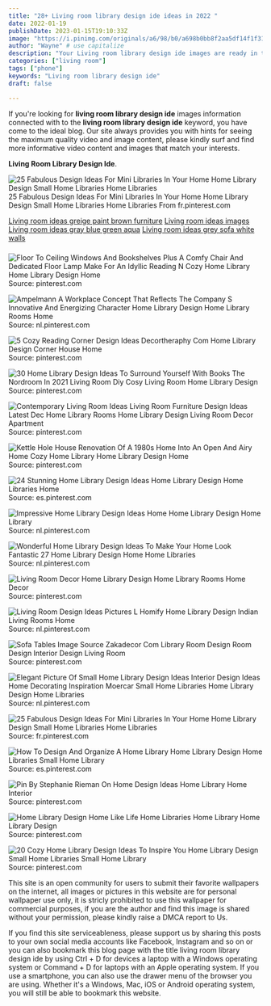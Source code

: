 ```yaml
---
title: "28+ Living room library design ide ideas in 2022 "
date: 2022-01-19
publishDate: 2023-01-15T19:10:33Z
image: "https://i.pinimg.com/originals/a6/98/b0/a698b0bb8f2aa5df14f1f31f2b285899.jpg"
author: "Wayne" # use capitalize
description: "Your Living room library design ide images are ready in this website. Living room library design ide are a topic that is being searched for and liked by netizens now. You can Get the Living room library design ide files here. Get all royalty-free photos and vectors."
categories: ["living room"]
tags: ["phone"]
keywords: "Living room library design ide"
draft: false

---
```


If you're looking for **living room library design ide** images information connected with to the **living room library design ide** keyword, you have come to the ideal  blog.  Our site always  provides you with  hints  for seeing  the maximum  quality video and image  content, please kindly surf and find more informative video content and images  that match your interests.

**Living Room Library Design Ide**. 

![25 Fabulous Design Ideas For Mini Libraries In Your Home Home Library Design Small Home Libraries Home Libraries](https://i.pinimg.com/originals/b8/bc/84/b8bc8424474eafd7bb0e316d7ab4a7b2.jpg "25 Fabulous Design Ideas For Mini Libraries In Your Home Home Library Design Small Home Libraries Home Libraries")
25 Fabulous Design Ideas For Mini Libraries In Your Home Home Library Design Small Home Libraries Home Libraries From fr.pinterest.com

[Living room ideas greige paint brown furniture](/living-room-ideas-greige-paint-brown-furniture/)
[Living room ideas images](/living-room-ideas-images/)
[Living room ideas gray blue green aqua](/living-room-ideas-gray-blue-green-aqua/)
[Living room ideas grey sofa white walls](/living-room-ideas-grey-sofa-white-walls/)



### 

 


![Floor To Ceiling Windows And Bookshelves Plus A Comfy Chair And Dedicated Floor Lamp Make For An Idyllic Reading N Cozy Home Library Home Library Design Home](https://i.pinimg.com/564x/9e/33/17/9e33173135baf2c2c37603f0c234bba0.jpg "Floor To Ceiling Windows And Bookshelves Plus A Comfy Chair And Dedicated Floor Lamp Make For An Idyllic Reading N Cozy Home Library Home Library Design Home")
Source: pinterest.com

 

![Ampelmann A Workplace Concept That Reflects The Company S Innovative And Energizing Character Home Library Design Home Library Rooms Home](https://i.pinimg.com/originals/0b/dc/78/0bdc78334b86bca87da8d769c91c4c8a.jpg "Ampelmann A Workplace Concept That Reflects The Company S Innovative And Energizing Character Home Library Design Home Library Rooms Home")
Source: nl.pinterest.com

 

![5 Cozy Reading Corner Design Ideas Decortheraphy Com Home Library Design Corner House Home](https://i.pinimg.com/originals/1d/a8/6f/1da86f08e329d8b7ac0abc4ec1fadd48.jpg "5 Cozy Reading Corner Design Ideas Decortheraphy Com Home Library Design Corner House Home")
Source: pinterest.com

 

![30 Home Library Design Ideas To Surround Yourself With Books The Nordroom In 2021 Living Room Diy Cosy Living Room Home Library Design](https://i.pinimg.com/564x/73/f3/78/73f3780c9d2e8d537a2fbeec5033dd6c.jpg "30 Home Library Design Ideas To Surround Yourself With Books The Nordroom In 2021 Living Room Diy Cosy Living Room Home Library Design")
Source: pinterest.com

 

![Contemporary Living Room Ideas Living Room Furniture Design Ideas Latest Dec Home Library Rooms Home Library Design Living Room Decor Apartment](https://i.pinimg.com/736x/39/69/27/396927f71326f7e8e4d6f06f6f5d88aa.jpg "Contemporary Living Room Ideas Living Room Furniture Design Ideas Latest Dec Home Library Rooms Home Library Design Living Room Decor Apartment")
Source: pinterest.com

 

![Kettle Hole House Renovation Of A 1980s Home Into An Open And Airy Home Cozy Home Library Home Library Design Home](https://i.pinimg.com/originals/38/5a/2c/385a2c8815ea629d6a5a3df59cc403d1.jpg "Kettle Hole House Renovation Of A 1980s Home Into An Open And Airy Home Cozy Home Library Home Library Design Home")
Source: pinterest.com

 

![24 Stunning Home Library Design Ideas Home Library Design Home Libraries Home](https://i.pinimg.com/originals/8b/de/eb/8bdeebcb6265a0717264f1514b5582a9.jpg "24 Stunning Home Library Design Ideas Home Library Design Home Libraries Home")
Source: es.pinterest.com

 

![Impressive Home Library Design Ideas Home Home Library Design Home Library](https://i.pinimg.com/736x/7b/27/c6/7b27c6e1cf308273907de126f0f6c4d7.jpg "Impressive Home Library Design Ideas Home Home Library Design Home Library")
Source: nl.pinterest.com

 

![Wonderful Home Library Design Ideas To Make Your Home Look Fantastic 27 Home Library Design Home Home Libraries](https://i.pinimg.com/originals/46/de/e4/46dee45ae08dd19ccb66450d16cf332a.jpg "Wonderful Home Library Design Ideas To Make Your Home Look Fantastic 27 Home Library Design Home Home Libraries")
Source: nl.pinterest.com

 

![Living Room Decor Home Library Design Home Library Rooms Home Decor](https://i.pinimg.com/originals/ad/0d/44/ad0d44a43737546831d0a636f2eeabf3.jpg "Living Room Decor Home Library Design Home Library Rooms Home Decor")
Source: pinterest.com

 

![Living Room Design Ideas Pictures L Homify Home Library Design Indian Living Rooms Home](https://i.pinimg.com/originals/83/eb/fa/83ebfa7c38b9ebd6cc716f1791040802.jpg "Living Room Design Ideas Pictures L Homify Home Library Design Indian Living Rooms Home")
Source: nl.pinterest.com

 

![Sofa Tables Image Source Zakadecor Com Library Room Design Room Design Interior Design Living Room](https://i.pinimg.com/originals/9e/18/18/9e1818d7b8d31b9569c670e37d55555c.jpg "Sofa Tables Image Source Zakadecor Com Library Room Design Room Design Interior Design Living Room")
Source: pinterest.com

 

![Elegant Picture Of Small Home Library Design Ideas Interior Design Ideas Home Decorating Inspiration Moercar Small Home Libraries Home Library Design Home Libraries](https://i.pinimg.com/originals/76/f1/5a/76f15a59770320a89aec48bfc6f6ebca.jpg "Elegant Picture Of Small Home Library Design Ideas Interior Design Ideas Home Decorating Inspiration Moercar Small Home Libraries Home Library Design Home Libraries")
Source: nl.pinterest.com

 

![25 Fabulous Design Ideas For Mini Libraries In Your Home Home Library Design Small Home Libraries Home Libraries](https://i.pinimg.com/originals/b8/bc/84/b8bc8424474eafd7bb0e316d7ab4a7b2.jpg "25 Fabulous Design Ideas For Mini Libraries In Your Home Home Library Design Small Home Libraries Home Libraries")
Source: fr.pinterest.com

 

![How To Design And Organize A Home Library Home Library Design Home Libraries Small Home Library](https://i.pinimg.com/originals/86/8c/f4/868cf4aaae63223613d76c15b6684ec6.jpg "How To Design And Organize A Home Library Home Library Design Home Libraries Small Home Library")
Source: es.pinterest.com

 

![Pin By Stephanie Rieman On Home Design Ideas Home Library Home Interior](https://i.pinimg.com/originals/f8/15/e5/f815e5c1e1c70128330b346b54751131.jpg "Pin By Stephanie Rieman On Home Design Ideas Home Library Home Interior")
Source: pinterest.com

 

![Home Library Design Home Like Life Home Libraries Home Library Home Library Design](https://i.pinimg.com/originals/8f/dd/25/8fdd25847cb1f9df0eb220ee5a381856.jpg "Home Library Design Home Like Life Home Libraries Home Library Home Library Design")
Source: pinterest.com

 

![20 Cozy Home Library Design Ideas To Inspire You Home Library Design Small Home Libraries Small Home Library](https://i.pinimg.com/originals/a6/98/b0/a698b0bb8f2aa5df14f1f31f2b285899.jpg "20 Cozy Home Library Design Ideas To Inspire You Home Library Design Small Home Libraries Small Home Library")
Source: pinterest.com

 

This site is an open community for users to submit their favorite wallpapers on the internet, all images or pictures in this website are for personal wallpaper use only, it is stricly prohibited to use this wallpaper for commercial purposes, if you are the author and find this image is shared without your permission, please kindly raise a DMCA report to Us.

If you find this site serviceableness, please support us by sharing this posts to your own social media accounts like Facebook, Instagram and so on or you can also bookmark this blog page with the title living room library design ide by using Ctrl + D for devices a laptop with a Windows operating system or Command + D for laptops with an Apple operating system. If you use a smartphone, you can also use the drawer menu of the browser you are using. Whether it's a Windows, Mac, iOS or Android operating system, you will still be able to bookmark this website.
